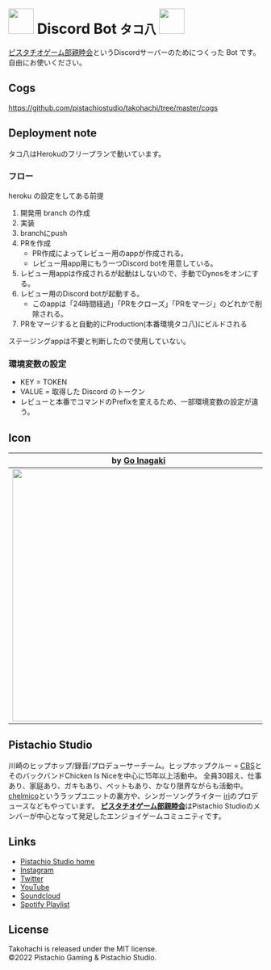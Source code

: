 # <img src="https://user-images.githubusercontent.com/4445606/136433333-96b165e0-447c-481a-9e91-50f02b5689d4.png" width="50px"> Discord Bot `タコ八` <img src="https://user-images.githubusercontent.com/4445606/136433333-96b165e0-447c-481a-9e91-50f02b5689d4.png" width="50px">


[ピスタチオゲーム部親睦会](https://discord.gg/pistachiogaming)というDiscordサーバーのためにつくった Bot です。自由にお使いください。

## Cogs

https://github.com/pistachiostudio/takohachi/tree/master/cogs

## Deployment note

タコ八はHerokuのフリープランで動いています。

### フロー

heroku の設定をしてある前提

1. 開発用 branch の作成
1. 実装
1. branchにpush
1. PRを作成
    - PR作成によってレビュー用のappが作成される。
    - レビュー用app用にもう一つDiscord botを用意している。
1. レビュー用appは作成されるが起動はしないので、手動でDynosをオンにする。
1. レビュー用のDiscord botが起動する。
    - このappは「24時間経過」「PRをクローズ」「PRをマージ」のどれかで削除される。
1. PRをマージすると自動的にProduction(本番環境タコ八)にビルドされる

ステージングappは不要と判断したので使用していない。

### 環境変数の設定

- KEY = TOKEN
- VALUE = 取得した Discord のトークン
- レビューと本番でコマンドのPrefixを変えるため、一部環境変数の設定が違う。

## Icon
| by [Go Inagaki](https://hodwn.com/go-inagaki/)                                                                                 | by [Imoya](https://twitter.com/arakudai2)                                                                                      | 
| ------------------------------------------------------------------------------------------------------------------------------ | ------------------------------------------------------------------------------------------------------------------------------ | 
| <img src="https://user-images.githubusercontent.com/4445606/136433333-96b165e0-447c-481a-9e91-50f02b5689d4.png" width="500px"> | <img src="https://user-images.githubusercontent.com/4445606/136697820-c7526860-2b48-4a34-b32a-06b38fbb76a1.png" width="500px"> | 


## Pistachio Studio

川崎のヒップホップ/録音/プロデューサーチーム。ヒップホップクルー = [CBS](https://youtu.be/A3oshdbRbBI)とそのバックバンドChicken Is Niceを中心に15年以上活動中。
全員30超え、仕事あり、家庭あり、ガキもあり、ペットもあり、かなり限界ながらも活動中。
[chelmico](https://www.youtube.com/watch?v=76sNmqMzUuI)というラップユニットの裏方や、シンガーソングライター [iri](https://www.youtube.com/watch?v=3WlOZTy072k)のプロデュースなどもやっています。
[**ピスタチオゲーム部親睦会**](https://discord.gg/6XbCyRF)はPistachio Studioのメンバーが中心となって発足したエンジョイゲームコミュニティです。

## Links

- [Pistachio Studio home](https://pistachiostudio.net/)
- [Instagram](http://instagram.com/pistachiostudio)
- [Twitter](https://twitter.com/pstchstd)
- [YouTube](https://www.youtube.com/c/pistachiostudiokngw)
- [Soundcloud](https://soundcloud.com/pistachio-studio)
- [Spotify Playlist](https://open.spotify.com/user/2wf7ulo34ef46fu3awnq984wj?si=mm3fQfatR1OF2Kgr_uieGw)

## License

Takohachi is released under the MIT license.  
©2022 Pistachio Gaming & Pistachio Studio.  
